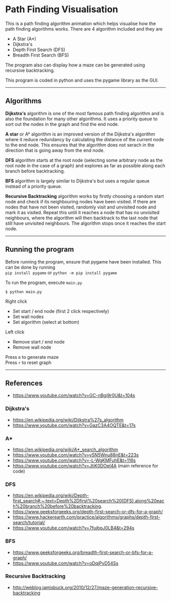 # Path Finding Visualisation

This is a path finding algorithm animation which helps visualise how the path finding algorithms works.
There are 4 algorithm included and they are
- A Star (A*)
- Dijkstra's
- Depth First Search (DFS)
- Breadth First Search (BFS)

The program also can display how a maze can be generated using recursive backtracking.

This program is coded in python and uses the pygame library as the GUI.

***

## Algorithms

**Dijkstra's** algorithm is one of the most famous path finding algorithm and is
also the foundation for many other algorithms. It uses a priority queue to
sort out the nodes in the graph and find the end node. 

**A star** or A* algorithm is an improved version of the Dijkstra's algorithm
where it reduce redundancy by calculating the distance of the current node
to the end node. This ensures that the algorithm does not serach in the direction
that is going away from the end node. 

**DFS** algorithm starts at the root node (selecting some arbitrary node as the root
node in the case of a graph) and explores as far as possible along each branch before
backtracking.

**BFS** algorithm is largely similar to Dijkstra's but uses a regular queue instead
of a priority queue.

**Recursive Backtracking** algorithm works by firstly choosing a random start node and
check if its neighbouring nodes have been visited. If there are nodes that have not been
visited, randomly visit and unvisited node and mark it as visited. Repeat this until
it reaches a node that has no unvisited neighbours, where the algorithm will then
backtrack to the last node that still have unvisited neighbours. The algorithm stops
once it reaches the start node.

***

## Running the program

Before running the program, ensure that pygame have been installed.
This can be done by running   
`pip install pygame` or `python -m pip install pygame`

To run the program, execute `main.py`
```
$ python main.py
```

Right click
- Set start / end node (first 2 click respectively)
- Set wall nodes
- Set algorithm (select at bottom)

Left click
- Remove start / end node
- Remove wall node

Press `m` to generate maze  
Press `r` to reset graph
***

## References
- https://www.youtube.com/watch?v=GC-nBgi9r0U&t=104s

### Dijkstra's
- https://en.wikipedia.org/wiki/Dijkstra%27s_algorithm  
- https://www.youtube.com/watch?v=GazC3A4OQTE&t=17s


### A*
- https://en.wikipedia.org/wiki/A*_search_algorithm
- https://www.youtube.com/watch?v=ySN5Wnu88nE&t=223s
- https://www.youtube.com/watch?v=-L-WgKMFuhE&t=116s
- https://www.youtube.com/watch?v=JtiK0DOeI4A (main reference for code)

### DFS
- https://en.wikipedia.org/wiki/Depth-first_search#:~:text=Depth%2Dfirst%20search%20(DFS),along%20each%20branch%20before%20backtracking.
- https://www.geeksforgeeks.org/depth-first-search-or-dfs-for-a-graph/
- https://www.hackerearth.com/practice/algorithms/graphs/depth-first-search/tutorial/
- https://www.youtube.com/watch?v=7fujbpJ0LB4&t=294s

### BFS
- https://www.geeksforgeeks.org/breadth-first-search-or-bfs-for-a-graph/
- https://www.youtube.com/watch?v=oDqjPvD54Ss

### Recursive Backtracking
- http://weblog.jamisbuck.org/2010/12/27/maze-generation-recursive-backtracking